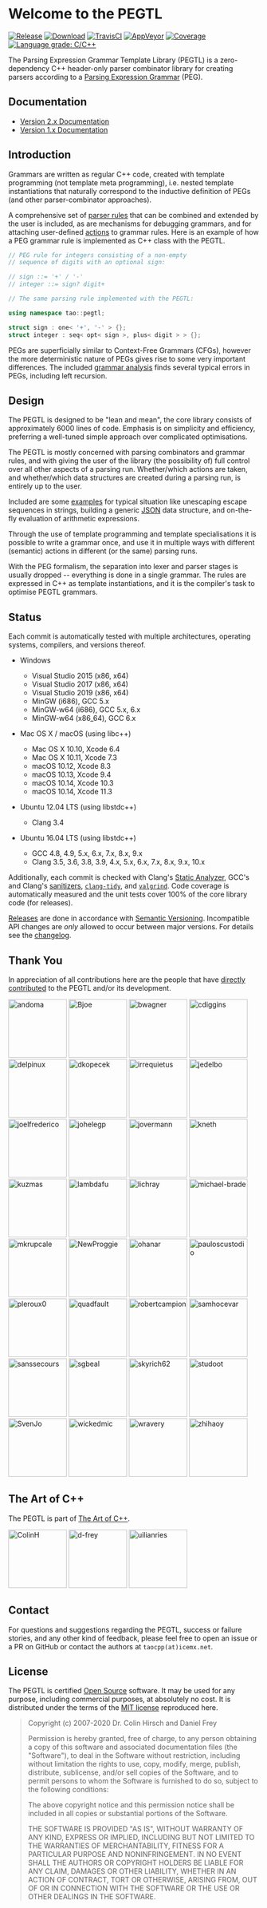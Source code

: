 # Welcome to the PEGTL

[![Release](https://img.shields.io/github/release/taocpp/PEGTL.svg)](https://github.com/taocpp/PEGTL/releases/latest)
[![Download](https://api.bintray.com/packages/conan/conan-center/taocpp-pegtl%3A_/images/download.svg)](https://bintray.com/conan/conan-center/taocpp-pegtl%3A_/_latestVersion)
[![TravisCI](https://travis-ci.org/taocpp/PEGTL.svg?branch=2.x)](https://travis-ci.org/taocpp/PEGTL)
[![AppVeyor](https://ci.appveyor.com/api/projects/status/pa5sbnw68tu650aq/branch/2.x?svg=true)](https://ci.appveyor.com/project/taocpp/PEGTL)
[![Coverage](https://coveralls.io/repos/github/taocpp/PEGTL/badge.svg?branch=2.x)](https://coveralls.io/github/taocpp/PEGTL)
[![Language grade: C/C++](https://img.shields.io/lgtm/grade/cpp/g/taocpp/PEGTL.svg)](https://lgtm.com/projects/g/taocpp/PEGTL/context:cpp)

The Parsing Expression Grammar Template Library (PEGTL) is a zero-dependency C++ header-only parser combinator library for creating parsers according to a [Parsing Expression Grammar](http://en.wikipedia.org/wiki/Parsing_expression_grammar) (PEG).

## Documentation

* [Version 2.x Documentation](doc/README.md)
* [Version 1.x Documentation](https://github.com/taocpp/PEGTL/blob/1.x/doc/README.md)

## Introduction

Grammars are written as regular C++ code, created with template programming (not template meta programming), i.e. nested template instantiations that naturally correspond to the inductive definition of PEGs (and other parser-combinator approaches).

A comprehensive set of [parser rules](doc/Rule-Reference.md) that can be combined and extended by the user is included, as are mechanisms for debugging grammars, and for attaching user-defined [actions](doc/Actions-and-States.md) to grammar rules.
Here is an example of how a PEG grammar rule is implemented as C++ class with the PEGTL.

```c++
// PEG rule for integers consisting of a non-empty
// sequence of digits with an optional sign:

// sign ::= '+' / '-'
// integer ::= sign? digit+

// The same parsing rule implemented with the PEGTL:

using namespace tao::pegtl;

struct sign : one< '+', '-' > {};
struct integer : seq< opt< sign >, plus< digit > > {};
```

PEGs are superficially similar to Context-Free Grammars (CFGs), however the more deterministic nature of PEGs gives rise to some very important differences.
The included [grammar analysis](doc/Grammar-Analysis.md) finds several typical errors in PEGs, including left recursion.

## Design

The PEGTL is designed to be "lean and mean", the core library consists of approximately 6000 lines of code.
Emphasis is on simplicity and efficiency, preferring a well-tuned simple approach over complicated optimisations.

The PEGTL is mostly concerned with parsing combinators and grammar rules, and with giving the user of the library (the possibility of) full control over all other aspects of a parsing run. Whether/which actions are taken, and whether/which data structures are created during a parsing run, is entirely up to the user.

Included are some [examples](doc/Contrib-and-Examples.md#examples) for typical situation like unescaping escape sequences in strings, building a generic [JSON](http://www.json.org/) data structure, and on-the-fly evaluation of arithmetic expressions.

Through the use of template programming and template specialisations it is possible to write a grammar once, and use it in multiple ways with different (semantic) actions in different (or the same) parsing runs.

With the PEG formalism, the separation into lexer and parser stages is usually dropped -- everything is done in a single grammar.
The rules are expressed in C++ as template instantiations, and it is the compiler's task to optimise PEGTL grammars.

## Status

Each commit is automatically tested with multiple architectures, operating systems, compilers, and versions thereof.

* Windows

  * Visual Studio 2015 (x86, x64)
  * Visual Studio 2017 (x86, x64)
  * Visual Studio 2019 (x86, x64)
  * MinGW (i686), GCC 5.x
  * MinGW-w64 (i686), GCC 5.x, 6.x
  * MinGW-w64 (x86_64), GCC 6.x

* Mac OS X / macOS (using libc++)

  * Mac OS X 10.10, Xcode 6.4
  * Mac OS X 10.11, Xcode 7.3
  * macOS 10.12, Xcode 8.3
  * macOS 10.13, Xcode 9.4
  * macOS 10.14, Xcode 10.3
  * macOS 10.14, Xcode 11.3

* Ubuntu 12.04 LTS (using libstdc++)

  * Clang 3.4

* Ubuntu 16.04 LTS (using libstdc++)

  * GCC 4.8, 4.9, 5.x, 6.x, 7.x, 8.x, 9.x
  * Clang 3.5, 3.6, 3.8, 3.9, 4.x, 5.x, 6.x, 7.x, 8.x, 9.x, 10.x

Additionally, each commit is checked with Clang's [Static Analyzer](https://clang-analyzer.llvm.org/), GCC's and Clang's [sanitizers](https://github.com/google/sanitizers), [`clang-tidy`](http://clang.llvm.org/extra/clang-tidy/), and [`valgrind`](http://valgrind.org/).
Code coverage is automatically measured and the unit tests cover 100% of the core library code (for releases).

[Releases](https://github.com/taocpp/PEGTL/releases) are done in accordance with [Semantic Versioning](http://semver.org/).
Incompatible API changes are *only* allowed to occur between major versions.
For details see the [changelog](doc/Changelog.md).

## Thank You

In appreciation of all contributions here are the people that have [directly contributed](https://github.com/taocpp/PEGTL/graphs/contributors) to the PEGTL and/or its development.

[<img alt="andoma" src="https://avatars2.githubusercontent.com/u/216384?v=4&s=117" width="117">](https://github.com/andoma)
[<img alt="Bjoe" src="https://avatars3.githubusercontent.com/u/727911?v=4&s=117" width="117">](https://github.com/Bjoe)
[<img alt="bwagner" src="https://avatars3.githubusercontent.com/u/447049?v=4&s=117" width="117">](https://github.com/bwagner)
[<img alt="cdiggins" src="https://avatars2.githubusercontent.com/u/1759994?s=460&v=4?v=4&s=117" width="117">](https://github.com/cdiggins)
[<img alt="delpinux" src="https://avatars0.githubusercontent.com/u/35096584?v=4&s=117" width="117">](https://github.com/delpinux)
[<img alt="dkopecek" src="https://avatars2.githubusercontent.com/u/1353140?v=4&s=117" width="117">](https://github.com/dkopecek)
[<img alt="irrequietus" src="https://avatars0.githubusercontent.com/u/231192?v=4&s=117" width="117">](https://github.com/irrequietus)
[<img alt="jedelbo" src="https://avatars2.githubusercontent.com/u/572755?v=4&s=117" width="117">](https://github.com/jedelbo)
[<img alt="joelfrederico" src="https://avatars0.githubusercontent.com/u/458871?v=4&s=117" width="117">](https://github.com/joelfrederico)
[<img alt="johelegp" src="https://avatars3.githubusercontent.com/u/21071787?v=4&s=117" width="117">](https://github.com/johelegp)
[<img alt="jovermann" src="https://avatars3.githubusercontent.com/u/6087443?v=4&s=117" width="117">](https://github.com/jovermann)
[<img alt="kneth" src="https://avatars0.githubusercontent.com/u/1225363?v=4&s=117" width="117">](https://github.com/kneth)
[<img alt="kuzmas" src="https://avatars1.githubusercontent.com/u/1858553?v=4&s=117" width="117">](https://github.com/kuzmas)
[<img alt="lambdafu" src="https://avatars1.githubusercontent.com/u/1138455?v=4&s=117" width="117">](https://github.com/lambdafu)
[<img alt="lichray" src="https://avatars2.githubusercontent.com/u/433009?v=4&s=117" width="117">](https://github.com/lichray)
[<img alt="michael-brade" src="https://avatars0.githubusercontent.com/u/8768950?v=4&s=117" width="117">](https://github.com/michael-brade)
[<img alt="mkrupcale" src="https://avatars1.githubusercontent.com/u/13936020?v=4&s=117" width="117">](https://github.com/mkrupcale)
[<img alt="NewProggie" src="https://avatars3.githubusercontent.com/u/162319?s=460&v=4?v=4&s=117" width="117">](https://github.com/NewProggie)
[<img alt="ohanar" src="https://avatars0.githubusercontent.com/u/1442822?v=4&s=117" width="117">](https://github.com/ohanar)
[<img alt="pauloscustodio" src="https://avatars1.githubusercontent.com/u/70773?v=4&s=117" width="117">](https://github.com/pauloscustodio)
[<img alt="pleroux0" src="https://avatars2.githubusercontent.com/u/39619854?v=4&s=117" width="117">](https://github.com/pleroux0)
[<img alt="quadfault" src="https://avatars3.githubusercontent.com/u/30195320?v=4&s=117" width="117">](https://github.com/quadfault)
[<img alt="robertcampion" src="https://avatars2.githubusercontent.com/u/4220569?v=4&s=117" width="117">](https://github.com/robertcampion)
[<img alt="samhocevar" src="https://avatars2.githubusercontent.com/u/245089?v=4&s=117" width="117">](https://github.com/samhocevar)
[<img alt="sanssecours" src="https://avatars2.githubusercontent.com/u/691989?v=4&s=117" width="117">](https://github.com/sanssecours)
[<img alt="sgbeal" src="https://avatars1.githubusercontent.com/u/235303?v=4&s=117" width="117">](https://github.com/sgbeal)
[<img alt="skyrich62" src="https://avatars3.githubusercontent.com/u/23705081?v=4&s=117" width="117">](https://github.com/skyrich62)
[<img alt="studoot" src="https://avatars1.githubusercontent.com/u/799344?v=4&s=117" width="117">](https://github.com/studoot)
[<img alt="SvenJo" src="https://avatars1.githubusercontent.com/u/1538181?s=460&v=4?v=4&s=117" width="117">](https://github.com/SvenJo)
[<img alt="wickedmic" src="https://avatars1.githubusercontent.com/u/12001183?v=4&s=117" width="117">](https://github.com/wickedmic)
[<img alt="wravery" src="https://avatars0.githubusercontent.com/u/6502881?v=4&s=117" width="117">](https://github.com/wravery)
[<img alt="zhihaoy" src="https://avatars2.githubusercontent.com/u/43971430?v=4&s=117" width="117">](https://github.com/zhihaoy)

## The Art of C++

The PEGTL is part of [The Art of C++](https://taocpp.github.io/).

[<img alt="ColinH" src="https://avatars0.githubusercontent.com/u/113184?v=4&s=117" width="117">](https://github.com/ColinH)
[<img alt="d-frey" src="https://avatars2.githubusercontent.com/u/3956325?v=4&s=117" width="117">](https://github.com/d-frey)
[<img alt="uilianries" src="https://avatars0.githubusercontent.com/u/4870173?v=4&s=117" width="117">](https://github.com/uilianries)

## Contact

For questions and suggestions regarding the PEGTL, success or failure stories, and any other kind of feedback, please feel free to open an issue or a PR on GitHub or contact the authors at `taocpp(at)icemx.net`.

## License

The PEGTL is certified [Open Source](http://www.opensource.org/docs/definition.html) software. It may be used for any purpose, including commercial purposes, at absolutely no cost. It is distributed under the terms of the [MIT license](http://www.opensource.org/licenses/mit-license.html) reproduced here.

> Copyright (c) 2007-2020 Dr. Colin Hirsch and Daniel Frey
>
> Permission is hereby granted, free of charge, to any person obtaining a copy of this software and associated documentation files (the "Software"), to deal in the Software without restriction, including without limitation the rights to use, copy, modify, merge, publish, distribute, sublicense, and/or sell copies of the Software, and to permit persons to whom the Software is furnished to do so, subject to the following conditions:
>
> The above copyright notice and this permission notice shall be included in all copies or substantial portions of the Software.
>
> THE SOFTWARE IS PROVIDED "AS IS", WITHOUT WARRANTY OF ANY KIND, EXPRESS OR IMPLIED, INCLUDING BUT NOT LIMITED TO THE WARRANTIES OF MERCHANTABILITY, FITNESS FOR A PARTICULAR PURPOSE AND NONINFRINGEMENT. IN NO EVENT SHALL THE AUTHORS OR COPYRIGHT HOLDERS BE LIABLE FOR ANY CLAIM, DAMAGES OR OTHER LIABILITY, WHETHER IN AN ACTION OF CONTRACT, TORT OR OTHERWISE, ARISING FROM, OUT OF OR IN CONNECTION WITH THE SOFTWARE OR THE USE OR OTHER DEALINGS IN THE SOFTWARE.
